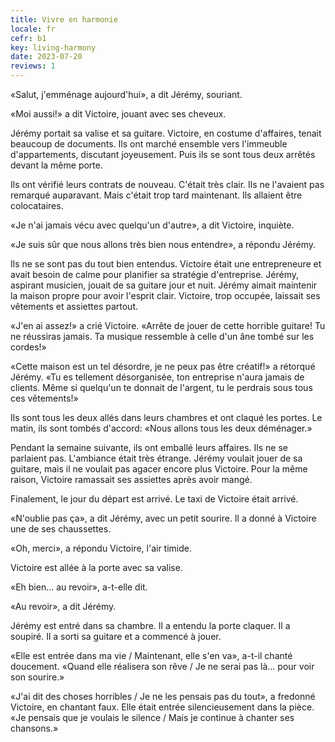 ```yaml
---
title: Vivre en harmonie
locale: fr
cefr: b1
key: living-harmony
date: 2023-07-20
reviews: 1
---
```


«Salut, j'emménage aujourd'hui», a dit Jérémy, souriant.

«Moi aussi!» a dit Victoire, jouant avec ses cheveux.

Jérémy portait sa valise et sa guitare. Victoire, en costume d'affaires, tenait beaucoup de documents. Ils ont marché ensemble vers l'immeuble d'appartements, discutant joyeusement. Puis ils se sont tous deux arrêtés devant la même porte.

Ils ont vérifié leurs contrats de nouveau. C'était très clair. Ils ne l'avaient pas remarqué auparavant. Mais c'était trop tard maintenant. Ils allaient être colocataires.

«Je n'ai jamais vécu avec quelqu'un d'autre», a dit Victoire, inquiète.

«Je suis sûr que nous allons très bien nous entendre», a répondu Jérémy.

Ils ne se sont pas du tout bien entendus. Victoire était une entrepreneure et avait besoin de calme pour planifier sa stratégie d'entreprise. Jérémy, aspirant musicien, jouait de sa guitare jour et nuit. Jérémy aimait maintenir la maison propre pour avoir l'esprit clair. Victoire, trop occupée, laissait ses vêtements et assiettes partout.

«J'en ai assez!» a crié Victoire. «Arrête de jouer de cette horrible guitare! Tu ne réussiras jamais. Ta musique ressemble à celle d'un âne tombé sur les cordes!»

«Cette maison est un tel désordre, je ne peux pas être créatif!» a rétorqué Jérémy. «Tu es tellement désorganisée, ton entreprise n'aura jamais de clients. Même si quelqu'un te donnait de l'argent, tu le perdrais sous tous ces vêtements!»

Ils sont tous les deux allés dans leurs chambres et ont claqué les portes. Le matin, ils sont tombés d'accord: «Nous allons tous les deux déménager.»

Pendant la semaine suivante, ils ont emballé leurs affaires. Ils ne se parlaient pas. L'ambiance était très étrange. Jérémy voulait jouer de sa guitare, mais il ne voulait pas agacer encore plus Victoire. Pour la même raison, Victoire ramassait ses assiettes après avoir mangé.

Finalement, le jour du départ est arrivé. Le taxi de Victoire était arrivé.

«N'oublie pas ça», a dit Jérémy, avec un petit sourire. Il a donné à Victoire une de ses chaussettes.

«Oh, merci», a répondu Victoire, l'air timide.

Victoire est allée à la porte avec sa valise.

«Eh bien... au revoir», a-t-elle dit.

«Au revoir», a dit Jérémy.

Jérémy est entré dans sa chambre. Il a entendu la porte claquer. Il a soupiré. Il a sorti sa guitare et a commencé à jouer.

«Elle est entrée dans ma vie / Maintenant, elle s'en va», a-t-il chanté doucement. «Quand elle réalisera son rêve / Je ne serai pas là... pour voir son sourire.»

«J'ai dit des choses horribles / Je ne les pensais pas du tout», a fredonné Victoire, en chantant faux. Elle était entrée silencieusement dans la pièce. «Je pensais que je voulais le silence / Mais je continue à chanter ses chansons.»